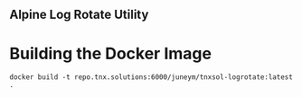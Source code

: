 Alpine Log Rotate Utility
------------------------------------------


Building the Docker Image
===========================

   `
    docker build -t repo.tnx.solutions:6000/juneym/tnxsol-logrotate:latest .
   `

